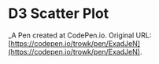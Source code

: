 # D3 Scatter Plot
 _A Pen created at CodePen.io. Original URL: [https://codepen.io/trowk/pen/ExadJeN](https://codepen.io/trowk/pen/ExadJeN).

 